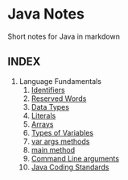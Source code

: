 # Java Notes

Short notes for Java in markdown

## INDEX

1. Language Fundamentals
    01. [Identifiers](01_language_fundamentals/01_identifiers/README.md)
    2. [Reserved Words](01_language_fundamentals/02_reserved_words/README.md)
    3. [Data Types](01_language_fundamentals/03_data_types/README.md)
    4. [Literals](01_language_fundamentals/04_literals/README.md)
    5. [Arrays](01_language_fundamentals/05_arrays/README.md)
    6. [Types of Variables](01_language_fundamentals/06_types_of_variables/README.md)
    7. [var args methods](01_language_fundamentals/07_varargs_method/README.md)
    8. [main method](01_language_fundamentals/08_main_method/README.md)
    9. [Command Line arguments](01_language_fundamentals/09_command_line_arguments/README.md)
    10. [Java Coding Standards](01_language_fundamentals/10_java_coding_standards/README.md)
